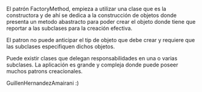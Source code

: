 El patrón FactoryMethod, empieza a utilizar una clase que es la constructora 
y de ahí se dedica a la construcción de objetos donde presenta
un metodo abastracto para poder crear el objeto donde tiene 
que reportar a las subclases para la creación efectiva.
 
 El patron no puede anticipar el tip de objeto que debe crear y requiere
 que las subclases especifiquen dichos objetos.
 
 Puede existir clases que delegan responsabilidades en una o varias subclases.
 La aplicación es grande y compleja donde puede poseer muchos patrons creacionales.
 

GuillenHernandezAmairani :)
